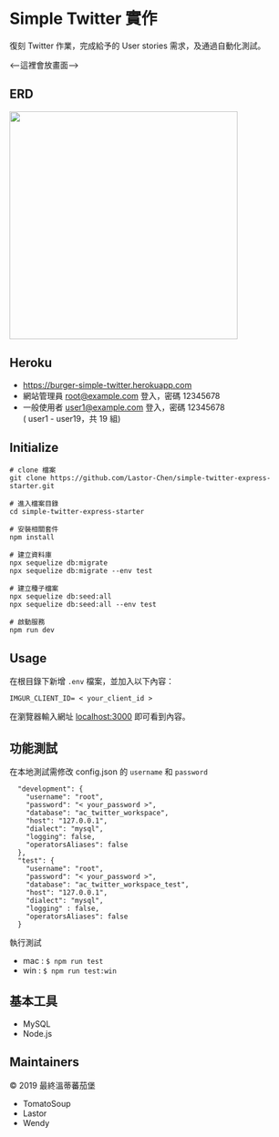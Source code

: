 # Simple Twitter 實作

復刻 Twitter 作業，完成給予的 User stories 需求，及通過自動化測試。

<--這裡會放畫面-->

## ERD
<img src="https://i.gyazo.com/538ed0cf5156a3a887ace8ec6918acce.png" width=400>

## Heroku
- https://burger-simple-twitter.herokuapp.com
- 網站管理員 root@example.com 登入，密碼 12345678
- 一般使用者 user1@example.com 登入，密碼 12345678   
( user1 - user19，共 19 組)

## Initialize
```
# clone 檔案
git clone https://github.com/Lastor-Chen/simple-twitter-express-starter.git

# 進入檔案目錄
cd simple-twitter-express-starter

# 安裝相關套件
npm install

# 建立資料庫
npx sequelize db:migrate
npx sequelize db:migrate --env test

# 建立種子檔案
npx sequelize db:seed:all
npx sequelize db:seed:all --env test

# 啟動服務
npm run dev
```

## Usage
在根目錄下新增 `.env` 檔案，並加入以下內容：

```
IMGUR_CLIENT_ID= < your_client_id >
```
在瀏覽器輸入網址 [localhost:3000](http://localhost:3000) 
即可看到內容。

## 功能測試
在本地測試需修改 config.json 的 `username` 和 `password`
```
  "development": {
    "username": "root",
    "password": "< your_password >",
    "database": "ac_twitter_workspace",
    "host": "127.0.0.1",
    "dialect": "mysql",
    "logging": false,
    "operatorsAliases": false
  },
  "test": {
    "username": "root",
    "password": "< your_password >",
    "database": "ac_twitter_workspace_test",
    "host": "127.0.0.1",
    "dialect": "mysql",
    "logging" : false,
    "operatorsAliases": false
  }
```
執行測試
- mac : `$ npm run test`
- win : `$ npm run test:win`

## 基本工具
* MySQL
* Node.js


## Maintainers
© 2019 最終溫蒂蕃茄堡
- TomatoSoup
- Lastor
- Wendy